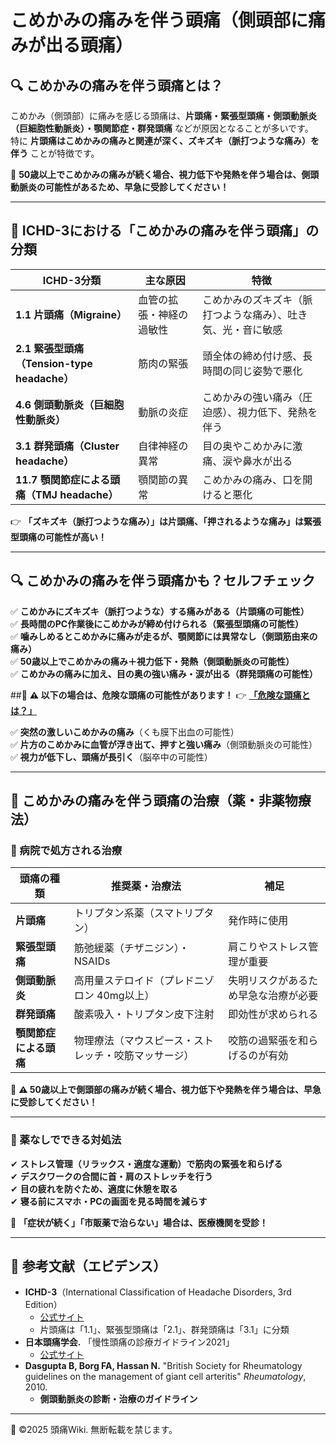 # こめかみの痛みを伴う頭痛（側頭部に痛みが出る頭痛）

## 🔍 こめかみの痛みを伴う頭痛とは？
こめかみ（側頭部）に痛みを感じる頭痛は、**片頭痛・緊張型頭痛・側頭動脈炎（巨細胞性動脈炎）・顎関節症・群発頭痛** などが原因となることが多いです。  
特に **片頭痛はこめかみの痛みと関連が深く、ズキズキ（脈打つような痛み）を伴う** ことが特徴です。  

🚨 **50歳以上でこめかみの痛みが続く場合、視力低下や発熱を伴う場合は、側頭動脈炎の可能性があるため、早急に受診してください！**

---

## **📌 ICHD-3における「こめかみの痛みを伴う頭痛」の分類**
| **ICHD-3分類** | **主な原因** | **特徴** |
|--------------|------------|----------|
| **1.1 片頭痛（Migraine）** | 血管の拡張・神経の過敏性 | こめかみのズキズキ（脈打つような痛み）、吐き気、光・音に敏感 |
| **2.1 緊張型頭痛（Tension-type headache）** | 筋肉の緊張 | 頭全体の締め付け感、長時間の同じ姿勢で悪化 |
| **4.6 側頭動脈炎（巨細胞性動脈炎）** | 動脈の炎症 | こめかみの強い痛み（圧迫感）、視力低下、発熱を伴う |
| **3.1 群発頭痛（Cluster headache）** | 自律神経の異常 | 目の奥やこめかみに激痛、涙や鼻水が出る |
| **11.7 顎関節症による頭痛（TMJ headache）** | 顎関節の異常 | こめかみの痛み、口を開けると悪化 |

👉 **「ズキズキ（脈打つような痛み）」は片頭痛、「押されるような痛み」は緊張型頭痛の可能性が高い！**

---

## **🔍 こめかみの痛みを伴う頭痛かも？セルフチェック**
✅ **こめかみにズキズキ（脈打つような）する痛みがある（片頭痛の可能性）**  
✅ **長時間のPC作業後にこめかみが締め付けられる（緊張型頭痛の可能性）**  
✅ **噛みしめるとこめかみに痛みが走るが、顎関節には異常なし（側頭筋由来の痛み）**  
✅ **50歳以上でこめかみの痛み＋視力低下・発熱（側頭動脈炎の可能性）**  
✅ **こめかみの痛みに加え、目の奥の強い痛み・涙が出る（群発頭痛の可能性）**  

##🚨 **⚠ 以下の場合は、危険な頭痛の可能性があります！**
👉 **[「危険な頭痛とは？」](../dangerous_headache/emergency.md)**  

✅ **突然の激しいこめかみの痛み**（くも膜下出血の可能性）  
✅ **片方のこめかみに血管が浮き出て、押すと強い痛み**（側頭動脈炎の可能性）  
✅ **視力が低下し、頭痛が長引く**（脳卒中の可能性）


---

## **💊 こめかみの痛みを伴う頭痛の治療（薬・非薬物療法）**
### **🏥 病院で処方される治療**
| **頭痛の種類** | **推奨薬・治療法** | **補足** |
|--------------|----------------|---------|
| **片頭痛** | トリプタン系薬（スマトリプタン） | 発作時に使用 |
| **緊張型頭痛** | 筋弛緩薬（チザニジン）・NSAIDs | 肩こりやストレス管理が重要 |
| **側頭動脈炎** | 高用量ステロイド（プレドニゾロン 40mg以上） | 失明リスクがあるため早急な治療が必要 |
| **群発頭痛** | 酸素吸入・トリプタン皮下注射 | 即効性が求められる |
| **顎関節症による頭痛** | 物理療法（マウスピース・ストレッチ・咬筋マッサージ） | 咬筋の過緊張を和らげるのが有効 |

🚨 **⚠ 50歳以上で側頭部の痛みが続く場合、視力低下や発熱を伴う場合は、早急に受診してください！**

---

### **🌿 薬なしでできる対処法**
✔ **ストレス管理（リラックス・適度な運動）で筋肉の緊張を和らげる**  
✔ **デスクワークの合間に首・肩のストレッチを行う**  
✔ **目の疲れを防ぐため、適度に休憩を取る**  
✔ **寝る前にスマホ・PCの画面を見る時間を減らす**  

🚨 **「症状が続く」「市販薬で治らない」場合は、医療機関を受診！**

---

## **📖 参考文献（エビデンス）**
- **ICHD-3**（International Classification of Headache Disorders, 3rd Edition）  
  - [公式サイト](https://ichd-3.org/)
  - 片頭痛は「1.1」、緊張型頭痛は「2.1」、群発頭痛は「3.1」に分類
- **日本頭痛学会.** 「慢性頭痛の診療ガイドライン2021」  
  - [公式サイト](https://www.jhsnet.net/)
- **Dasgupta B, Borg FA, Hassan N.** "British Society for Rheumatology guidelines on the management of giant cell arteritis" *Rheumatology*, 2010.  
  - **側頭動脈炎の診断・治療のガイドライン**

---
📌 ©2025 頭痛Wiki. 無断転載を禁じます。

